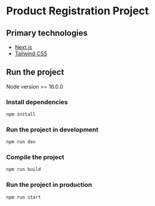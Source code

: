 # Product Registration Project

## Primary technologies

- [Next.js](https://nextjs.org/)
- [Tailwind CSS](https://tailwindcss.com/)

## Run the project

Node version >= 16.0.0

### Install dependencies

```bash
npm install
```

### Run the project in development

```bash
npm run dev
```

### Compile the project

```bash
npm run build
```

### Run the project in production

```bash
npm run start
```
